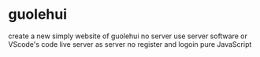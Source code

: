# guolehui
create a new simply website of guolehui
no server
use server software or VScode's code live server as server
no register and logoin
pure JavaScript
